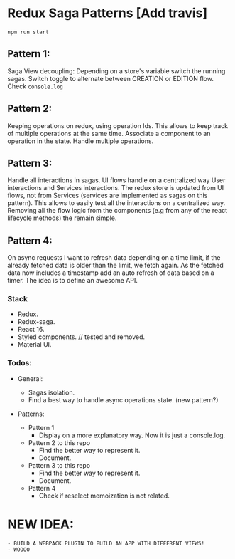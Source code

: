 # Redux Saga Patterns [Add travis]

```
npm run start
```

## Pattern 1:
  Saga View decoupling:
    Depending on a store's variable switch the running sagas.
    Switch toggle to alternate between CREATION or EDITION flow. Check `console.log`  
    

## Pattern 2:
  Keeping operations on redux, using operation Ids. This allows to keep track of multiple operations at the same time.
  Associate a component to an operation in the state. Handle multiple operations.
  
## Pattern 3:
  Handle all interactions in sagas. UI flows handle on a centralized way User interactions and Services interactions.
  The redux store is updated from UI flows, not from Services (services are implemented as sagas on this pattern).
  This allows to easily test all the interactions on a centralized way. Removing all the flow logic from the components
  (e.g from any of the react lifecycle methods) the remain simple.    
    
## Pattern 4:
   On async requests I want to refresh data depending on a time limit, if the already fetched data is older than the limit, we fetch again.
   As the fetched data now includes a timestamp add an auto refresh of data based on a timer. The idea is to define an awesome API.

### Stack

* Redux.
* Redux-saga.
* React 16.
* Styled components. // tested and removed.
* Material UI.


### Todos:

* General:
  * Sagas isolation.
  * Find a best way to handle async operations state. (new pattern?)



* Patterns:

  * Pattern 1
    * Display on a more explanatory way. Now it is just a console.log.
  * Pattern 2 to this repo
    * Find the better way to represent it.
    * Document.
  * Pattern 3 to this repo
    * Find the better way to represent it.
    * Document.
  * Pattern 4
    * Check if reselect memoization is not related.
    
# NEW IDEA:
    
    - BUILD A WEBPACK PLUGIN TO BUILD AN APP WITH DIFFERENT VIEWS!
    - WOOOO